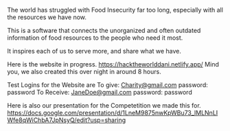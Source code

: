 The world has struggled with Food Insecurity far too long, especially with all the resources we have now. 

This is a software that connects the unorganized and often outdated information of food resources to the people who need it most. 

It inspires each of us to serve more, and share what we have. 

Here is the website in progress.
https://hacktheworlddani.netlify.app/
Mind you, we also created this over night in around 8 hours.

Test Logins for the Website are 
To give: Charity@gmail.com password: password
To Receive: JaneDoe@gmail.com password: password

Here is also our presentation for the Competetition we made this for. 
https://docs.google.com/presentation/d/1LneM9875nwKpWBu73_lMLNnLIWfe8qWiChbA7JpNsyQ/edit?usp=sharing
